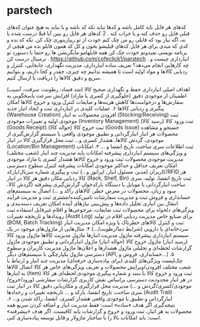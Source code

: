 # parstech

کدهای هر فایل باید کامل باشه و کدها نباید تکه کد باشه و یا نباید به هیچ عنوان کدهای قبلی فایل رو حذف کنه و یا خراب کنه . 
2 کدهای هر فایل رو ببین آیا قبلا درست شده یا نه.
اگه نیاز بود که فایلی رو من چک کنم خودت از تو ریپازیتوری چک کن.
تکه کد نده و کدی که میدی برای هر فایل کدهای قبلیشو بخون و کل کد همون فایلو بده
من هیچی از برنامه نویسی نمیدونم خودت چک کن همه فایلهامو
مایگریشن ها رو حتما با دستورد تو ترمینال درست کن .
https://github.com/cofeclick1/parstech
. انبارداری چیست و چه کارهایی انجام می‌دهد؟
تعریف ساده
انبارداری، مدیریت نگهداری، جابجایی، کنترل و ردیابی کالاها و مواد اولیه است تا همیشه بدانیم چه چیزی، چقدر و کجا داریم، و بتوانیم سریع و دقیق کالاها را دریافت یا ارسال کنیم.

اهداف اصلی انبارداری
حفظ و نگهداری صحیح کالا (ضد فساد، رطوبت، سرقت، آسیب)
اطمینان از موجودی دقیق (جلوگیری از کسری یا مازاد)
افزایش سرعت پاسخگویی به سفارش‌ها و درخواست‌ها
کاهش هزینه‌ها و ضایعات
کنترل ورود و خروج کالاها
امکان پیگیری و ردیابی کالاها
۲. عملیات کلیدی در انبارداری
ثبت و ایجاد انبار جدید (Warehouse Creation)
افزودن محصولات به انبار (Stocking/Receiving)
ثبت موجودی اولیه و تغییرات موجودی (Inventory Management)
ثبت ورود کالا (رسید کالا) (Goods Receipt)
ثبت خروج کالا (حواله کالا) (Goods Issue)
جستجو و مشاهده محصولات هر انبار
انبارگردانی و تطبیق موجودی واقعی با سیستم
گزارش‌گیری از موجودی، گردش کالاها، هشدار کسری و...
ثبت محل قرارگیری کالا در انبار (Location/Bin Management)
ثبت اطلاعات سری ساخت، تاریخ انقضا و ...
۳. امکانات و ویژگی‌های سیستم انبارداری پیشرفته
امکانات پایه
مدیریت چند انبار (شعب مختلف)
مدیریت موجودی محصولات
ثبت ورود و خروج کالاها
هشدار کسری یا مازاد موجودی
امکان تعریف حداقل و حداکثر موجودی
امکانات پیشرفته
کنترل سطوح دسترسی کاربران (مدیر، مسئول انبار، اپراتور و...)
ثبت و پیگیری شماره سریال/بارکد/RFID هر کالا
ردیابی مکان دقیق هر کالا در انبار (Rack, Shelf, Bin)
ثبت تاریخ انقضا، تولید، سری ساخت
انبارگردانی با موبایل یا دستگاه بارکدخوان
گزارش‌گیری پیشرفته (گردش کالا، سود و زیان، محصولات در معرض خطر، کالاهای راکد و ...)
اتصال به سیستم‌های حسابداری و فروش
ثبت و مدیریت سفارشات تامین‌کننده/مشتری
ثبت و مدیریت فرآیند انتقال بین انباری
تحلیل داده‌ها و پیش‌بینی نیازهای آینده
امکان تعریف دسته‌بندی و ویژگی‌های دلخواه برای محصولات
ثبت ضایعات، مرجوعی‌ها و اقلام غیرقابل استفاده
ثبت رویدادها و تاریخچه تغییرات (Audit Log)
برای صنایع خاص
مدیریت ردیابی اقلام در تولید (BOM, Batch Tracking)
ثبت و کنترل کالاهای خطرناک یا ویژه
امکان مدیریت انبار سردخانه‌ای یا دارویی (شرایط دما/رطوبت/...)
۴. مثال‌هایی از ماژول‌های موجود در یک سیستم انبارداری پیشرفته
ماژول مدیریت انبارها
ماژول مدیریت کالاها
ماژول ورود کالا (رسید انبار)
ماژول خروج کالا (حواله انبار)
ماژول انبارگردانی و تطبیق موجودی
ماژول گزارشات لحظه‌ای و تحلیلی
ماژول هشدارها و اعلان‌ها
ماژول مدیریت کاربران و سطوح دسترسی
ماژول یکپارچگی با سیستم‌های دیگر (API, حسابداری، فروش و...)
۵. چک‌لیست ویژگی‌های کلیدی (برای پیاده‌سازی حرفه‌ای)
 مدیریت چند انبار و ارتباط با شعب مختلف
 افزودن/ویرایش محصولات و تعریف ویژگی‌های خاص هر کالا
 اتصال کالاها به انبارها (item)
 ثبت ورود و خروج کالا با سند و شماره پیگیری
 موجودی لحظه‌ای هر کالا در هر انبار
 محدودیت دسترسی براساس نقش کاربری
 گزارشات سفارشی (ورود/خروج/موجودی/کسری/گردش و ...)
 مدیریت محل قرارگیری و مکان‌یابی دقیق کالا در انبار
 ثبت سری ساخت، تاریخ انقضا، بارکد و ...
 تاریخچه تغییرات و رخدادها (Audit Trail)
 انبارگردانی و تطبیق با موجودی واقعی
 هشدار کسری، انقضا، راکد شدن و...
۶. نتیجه‌گیری
اگر هدف «ساده» است: فقط مدیریت انبار و اضافه کردن سریع همه محصولات به هر انبار، ثبت ورود و خروج و گزارشات پایه کافیست.
اگر هدف «پیشرفته» است: باید امکانات بالا را با ساختار ماژولار و قابل توسعه پیاده‌سازی کنی.
